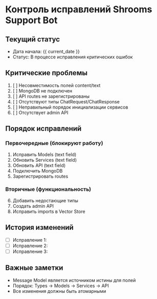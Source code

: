 # Контроль исправлений Shrooms Support Bot

## Текущий статус
- Дата начала: {{ current_date }}
- Статус: В процессе исправления критических ошибок

## Критические проблемы
1. [ ] Несовместимость полей content/text
2. [ ] MongoDB не подключен
3. [ ] API routes не зарегистрированы  
4. [ ] Отсутствуют типы ChatRequest/ChatResponse
5. [ ] Неправильный порядок инициализации сервисов
6. [ ] Отсутствует admin API

## Порядок исправлений
### Первочередные (блокируют работу)
1. Исправить Models (text field)
2. Обновить Services (text field) 
3. Обновить API (text field)
4. Подключить MongoDB
5. Зарегистрировать routes

### Вторичные (функциональность)
6. Добавить недостающие типы
7. Создать admin API
8. Исправить imports в Vector Store

## История изменений
- [ ] Исправление 1:
- [ ] Исправление 2:
- [ ] Исправление 3:

## Важные заметки
- Message Model является источником истины для полей
- Порядок: Types → Models → Services → API
- Все изменения должны быть атомарными
